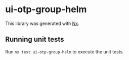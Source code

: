 # ui-otp-group-helm

This library was generated with [Nx](https://nx.dev).

## Running unit tests

Run `nx test ui-otp-group-helm` to execute the unit tests.

